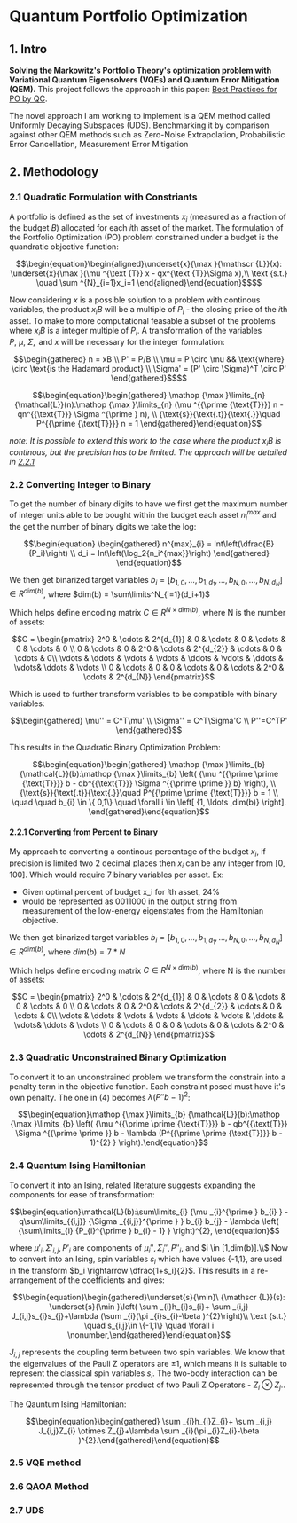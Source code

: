 # Quantum Portfolio Optimization

## 1. Intro

**Solving the Markowitz's Portfolio Theory's optimization problem with Variational Quantum Eigensolvers (VQEs) and Quantum Error Mitigation (QEM).**
This project follows the approach in this paper: [Best Practices for PO by QC](https://www.nature.com/articles/s41598-023-45392-w).

The novel approach I am working to implement is a QEM method called Uniformly Decaying Subspaces (UDS). Benchmarking it by comparison against other QEM methods such as Zero-Noise Extrapolation, Probabilistic Error Cancellation, Measurement Error Mitigation

## 2. Methodology
### 2.1 Quadratic Formulation with Constriants
A portfolio is defined as the set of investments $x_i$ (measured as a fraction of the budget $B$) allocated for each *i*th asset of the market. 
The formulation of the Portfolio Optimization (PO) problem constrained under a budget is the quandratic objective function:
```math
\begin{equation}\begin{aligned}\underset{x}{\max }{\mathscr {L}}(x): \underset{x}{\max }(\mu ^{\text {T}} x - qx^{\text {T}}\Sigma x),\\ \text {s.t.} \quad \sum ^{N}_{i=1}x_i=1 \end{aligned}\end{equation}$$
```
Now considering $x$ is a possible solution to a problem with continous variables, the product $x_iB$ will be a multiple of $P_i$ - the closing price of the *i*th asset. To make to more computational feasable a subset of the problems where $x_iB$ is a integer multiple of $P_i$. A transformation of the variables $P,\ \mu,\ \Sigma,\text{ and } x$ will be necessary for the integer formulation:
```math
\begin{gathered} n = xB \\ P' = P/B \\ \mu'= P \circ \mu  && \text{where} \circ \text{is the Hadamard product} \\ \Sigma' = (P' \circ \Sigma)^T \circ P' \end{gathered}$$
```
```math
\begin{equation}\begin{gathered} \mathop {\max }\limits_{n} {\mathcal{L}}(n):\mathop {\max }\limits_{n} (\mu ^{{\prime {\text{T}}}} n - qn^{{\text{T}}} \Sigma ^{\prime } n), \\   {\text{s}}{\text{.t}}{\text{.}}\quad P^{{\prime {\text{T}}}} n = 1 \end{gathered}\end{equation}
```
*note: It is possible to extend this work to the case where the product $x_iB$ is continous, but the precision has to be limited. The approach will be detailed in [2.2.1](#221-converting-from-percent-to-binary)*

### 2.2 Converting Integer to Binary
To get the number of binary digits to have we first get the maximum number of integer units able to be bought within the budget each asset $n_i^{max}$ and the get the number of binary digits we take the log:
```math
\begin{equation}
\begin{gathered} 
    n^{max}_{i} = Int\left(\dfrac{B}{P_i}\right)  \\
    d_i = Int\left(\log_2{n_i^{max}}\right)
\end{gathered}
\end{equation}
```
We then get binarized target variables $b_i = [b_{1,0},\dots,b_{1,d_{1}},\dots,b_{N,0},\dots,b_{N,d_{N}}] \in R^{dim(b)}$, where $dim(b) = \sum\limits^N_{i=1}(d_i+1)$

Which helps define encoding matrix $C \in R^{N \times dim(b)}$, where N is the number of assets:
```math
C = \begin{pmatrix} 2^0 & \cdots & 2^{d_{1}} & 0 & \cdots & 0 & \cdots & 0 & \cdots & 0 \\ 0 & \cdots & 0 & 2^0 & \cdots & 2^{d_{2}} & \cdots & 0 & \cdots & 0\\ \vdots & \ddots & \vdots & \vdots & \ddots & \vdots & \ddots & \vdots& \ddots & \vdots \\ 0 & \cdots & 0 & 0 & \cdots & 0 & \cdots & 2^0 & \cdots & 2^{d_{N}} \end{pmatrix}
```
Which is used to further transform variables to be compatible with binary variables:
```math
\begin{gathered} \mu'' = C^T\mu' \\ \Sigma'' = C^T\Sigma'C \\ P''=C^TP' \end{gathered}
```
This results in the Quadratic Binary Optimization Problem:
```math 
\begin{equation}\begin{gathered}   \mathop {\max }\limits_{b} {\mathcal{L}}(b):\mathop {\max }\limits_{b} \left( {\mu ^{{\prime \prime {\text{T}}}} b - qb^{{\text{T}}} \Sigma ^{{\prime \prime }} b} \right),  \\   {\text{s}}{\text{.t}}{\text{.}}\quad P^{{\prime \prime {\text{T}}}} b = 1 \\   \quad \quad b_{i}  \in \{ 0,1\} \quad \forall i \in \left[ {1, \ldots ,dim(b)} \right]. \end{gathered}\end{equation}
```
#### 2.2.1 Converting from Percent to Binary
My approach to converting a continous percentage of the budget $x_i$, if precision is limited two 2 decimal places then $x_i$ can be any integer from [0, 100]. Which would require 7 binary variables per asset. 
Ex:
- Given optimal percent of budget x_i for $i$th asset, 24%
- would be represented as 0011000 in the output string from measurement of the low-energy eigenstates from the Hamiltonian objective.


We then get binarized target variables $b_i = [b_{1,0},\dots,b_{1,d_{1}},\dots,b_{N,0},\dots,b_{N,d_{N}}] \in R^{dim(b)}$, where $dim(b) = 7*N$

Which helps define encoding matrix $C \in R^{N \times dim(b)}$, where N is the number of assets:
```math
C = \begin{pmatrix} 2^0 & \cdots & 2^{d_{1}} & 0 & \cdots & 0 & \cdots & 0 & \cdots & 0 \\ 0 & \cdots & 0 & 2^0 & \cdots & 2^{d_{2}} & \cdots & 0 & \cdots & 0\\ \vdots & \ddots & \vdots & \vdots & \ddots & \vdots & \ddots & \vdots& \ddots & \vdots \\ 0 & \cdots & 0 & 0 & \cdots & 0 & \cdots & 2^0 & \cdots & 2^{d_{N}} \end{pmatrix}
```

### 2.3 Quadratic Unconstrained Binary Optimization
To convert it to an unconstrained problem we transform the constrain into a penalty term in the objective function. Each constraint posed must have it's own penalty. The one in (4) becomes $\lambda(P''b-1)^2$:
```math
\begin{equation}\mathop {\max }\limits_{b} {\mathcal{L}}(b):\mathop {\max }\limits_{b} \left( {\mu ^{{\prime \prime {\text{T}}}} b - qb^{{\text{T}}} \Sigma ^{{\prime \prime }} b - \lambda (P^{{\prime \prime {\text{T}}}} b - 1)^{2} } \right).\end{equation}
```

### 2.4 Quantum Ising Hamiltonian 
To convert it into an Ising, related literature suggests expanding the components for ease of transformation:
```math
\begin{equation}\mathcal{L}(b):\sum\limits_{i} {\mu _{i}^{\prime } b_{i} }  - q\sum\limits_{{i,j}} {\Sigma _{{i,j}}^{\prime } } b_{i} b_{j}  - \lambda \left( {\sum\limits_{i} {P_{i}^{\prime } b_{i}  - 1} } \right)^{2}, \end{equation}
```
where $\mu'_i,\Sigma'_{i,j}, P'_i$ are components of $\mu_i'', \Sigma_i'', P''_i$, and $i \in [1,dim(b)].\\$ 
Now to convert into an Ising, spin variables $s_i$ which have values {-1,1}, are used in the transform $b_i \rightarrow \dfrac{1+s_i}{2}$. This results in a re-arrangement of the coefficients and gives:
```math
\begin{equation}\begin{gathered}\underset{s}{\min}\ {\mathscr {L}}(s): \underset{s}{\min }\left( \sum _{i}h_{i}s_{i}+ \sum _{i,j} J_{i,j}s_{i}s_{j}+\lambda (\sum _{i}(\pi _{i}s_{i}-\beta )^{2}\right)\\ \text {s.t.} \quad s_{i,j}\in \{-1,1\} \quad \forall i \nonumber,\end{gathered}\end{equation}
```
$J_{i,j}$ represents the coupling term between two spin variables.
We know that the eigenvalues of the Pauli Z operators are $\pm1$, which means it is suitable to represent the classical spin variables $s_i$. The two-body interaction can be represented through the tensor product of two Pauli Z Operators - $Z_i \otimes Z_{j}$..

The Qauntum Ising Hamiltonian:
```math
\begin{equation}\begin{gathered} \sum _{i}h_{i}Z_{i}+ \sum _{i,j} J_{i,j}Z_{i} \otimes Z_{j}+\lambda \sum _{i}(\pi _{i}Z_{i}-\beta )^{2}.\end{gathered}\end{equation}
```

### 2.5 VQE method

### 2.6 QAOA Method

### 2.7 UDS
